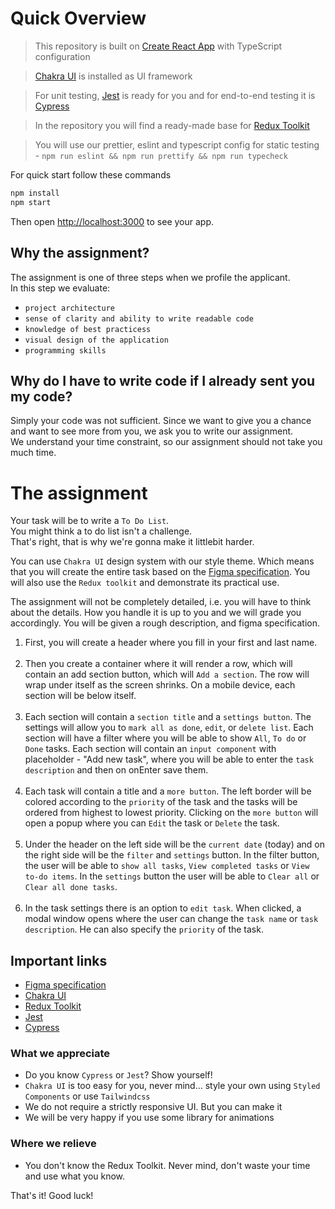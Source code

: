 # Quick Overview

> This repository is built on [Create React App](https://github.com/facebook/create-react-app) with TypeScript configuration

> [Chakra UI](https://chakra-ui.com/) is installed as UI framework

> For unit testing, [Jest](https://jestjs.io/) is ready for you and for end-to-end testing it is [Cypress](https://www.cypress.io/)

> In the repository you will find a ready-made base for [Redux Toolkit](https://redux-toolkit.js.org/)

> You will use our prettier, eslint and typescript config for static testing - `npm run eslint && npm run prettify && npm run typecheck`

For quick start follow these commands

```sh
npm install
npm start
```

Then open [http://localhost:3000](http://localhost:3000/) to see your app.<br>

## Why the assignment?

The assignment is one of three steps when we profile the applicant.<br>In this step we evaluate:

- `project architecture`
- `sense of clarity and ability to write readable code`
- `knowledge of best practicess`
- `visual design of the application`
- `programming skills`

## Why do I have to write code if I already sent you my code?

Simply your code was not sufficient. Since we want to give you a chance and want to see more from you, we ask you to write our assignment.<br>
We understand your time constraint, so our assignment should not take you much time.

# The assignment

Your task will be to write a `To Do List`.<br>
You might think a to do list isn't a challenge. <br>
That's right, that is why we're gonna make it littlebit harder.
<br>

You can use `Chakra UI` design system with our style theme. Which means that you will create the entire task based on the [Figma specification](<https://www.figma.com/file/dUbAoACARZfJ6TuXvsR4Xk/Frontend-Assignment-(1.0)?type=design&node-id=0-1&mode=design>). You will also use the `Redux toolkit` and demonstrate its practical use.

The assignment will not be completely detailed, i.e. you will have to think about the details. How you handle it is up to you and we will grade you accordingly. You will be given a rough description, and figma specification.

1. First, you will create a header where you fill in your first and last name.<br><br>
2. Then you create a container where it will render a row, which will contain an add section button, which will `Add a section`. The row will wrap under itself as the screen shrinks. On a mobile device, each section will be below itself.<br><br>
3. Each section will contain a `section title` and a `settings button`. The settings will allow you to `mark all as done`, `edit`, or `delete list`. Each section will have a filter where you will be able to show `All`, `To do` or `Done` tasks. Each section will contain an `input component` with placeholder - "Add new task", where you will be able to enter the `task description` and then on onEnter save them.<br><br>
4. Each task will contain a title and a `more button`. The left border will be colored according to the `priority` of the task and the tasks will be ordered from highest to lowest priority. Clicking on the `more button` will open a popup where you can `Edit` the task or `Delete` the task.<br><br>
5. Under the header on the left side will be the `current date` (today) and on the right side will be the `filter` and `settings` button. In the filter button, the user will be able to `show all tasks`, `View completed tasks` or `View to-do items`. In the `settings` button the user will be able to `Clear all` or `Clear all done tasks`.<br><br>
6. In the task settings there is an option to `edit task`. When clicked, a modal window opens where the user can change the `task name` or `task description`. He can also specify the `priority` of the task.

## Important links

- [Figma specification](<https://www.figma.com/file/dUbAoACARZfJ6TuXvsR4Xk/Frontend-Assignment-(1.0)?type=design&node-id=0-1&mode=design>)
- [Chakra UI](https://chakra-ui.com/)
- [Redux Toolkit](https://redux-toolkit.js.org/)
- [Jest](https://jestjs.io/)
- [Cypress](https://www.cypress.io/)

### What we appreciate

- Do you know `Cypress` or `Jest`? Show yourself!
- `Chakra UI` is too easy for you, never mind... style your own using `Styled Components` or use `Tailwindcss`
- We do not require a strictly responsive UI. But you can make it
- We will be very happy if you use some library for animations

### Where we relieve

- You don't know the Redux Toolkit. Never mind, don't waste your time and use what you know.

That's it! Good luck!
